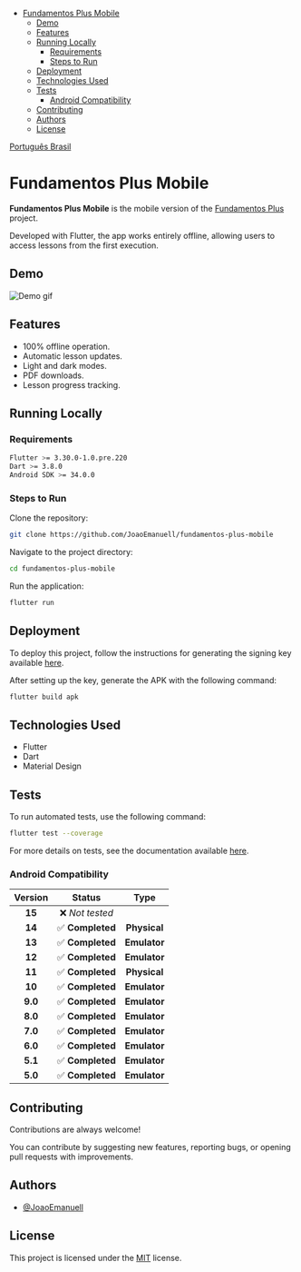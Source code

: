 - [Fundamentos Plus Mobile](#fundamentos-plus-mobile)
  - [Demo](#demo)
  - [Features](#features)
  - [Running Locally](#running-locally)
    - [Requirements](#requirements)
    - [Steps to Run](#steps-to-run)
  - [Deployment](#deployment)
  - [Technologies Used](#technologies-used)
  - [Tests](#tests)
    - [Android Compatibility](#android-compatibility)
  - [Contributing](#contributing)
  - [Authors](#authors)
  - [License](#license)

[Português Brasil](./README-pt_br.md)

# Fundamentos Plus Mobile

**Fundamentos Plus Mobile** is the mobile version of the [Fundamentos Plus](https://github.com/JoaoEmanuell/fundamentos-plus-web) project.

Developed with Flutter, the app works entirely offline, allowing users to access lessons from the first execution.

## Demo

![Demo gif](./docs/video.gif)

## Features

- 100% offline operation.
- Automatic lesson updates.
- Light and dark modes.
- PDF downloads.
- Lesson progress tracking.

## Running Locally

### Requirements

```bash
Flutter >= 3.30.0-1.0.pre.220
Dart >= 3.8.0
Android SDK >= 34.0.0
```

### Steps to Run

Clone the repository:

```bash
git clone https://github.com/JoaoEmanuell/fundamentos-plus-mobile
```

Navigate to the project directory:

```bash
cd fundamentos-plus-mobile
```

Run the application:

```bash
flutter run
```

## Deployment

To deploy this project, follow the instructions for generating the signing key available [here](https://docs.flutter.dev/deployment/android#create-an-upload-keystore).

After setting up the key, generate the APK with the following command:

```bash
flutter build apk
```

## Technologies Used

- Flutter
- Dart
- Material Design

## Tests

To run automated tests, use the following command:

```bash
flutter test --coverage
```

For more details on tests, see the documentation available [here](./docs/TESTS_DETAILS.md).

### Android Compatibility

Version | Status            | Type         
:--:    | :--:              | :--:         
**15**  | ❌ *Not tested*   |
**14**  | ✅ **Completed**  | **Physical**
**13**  | ✅ **Completed**  | **Emulator**
**12**  | ✅ **Completed**  | **Emulator**
**11**  | ✅ **Completed**  | **Physical**
**10**  | ✅ **Completed**  | **Emulator**
**9.0** | ✅ **Completed**  | **Emulator**
**8.0** | ✅ **Completed**  | **Emulator**
**7.0** | ✅ **Completed**  | **Emulator**
**6.0** | ✅ **Completed**  | **Emulator**
**5.1** | ✅ **Completed**  | **Emulator**
**5.0** | ✅ **Completed**  | **Emulator**

## Contributing

Contributions are always welcome! 

You can contribute by suggesting new features, reporting bugs, or opening pull requests with improvements.

## Authors

- [@JoaoEmanuell](https://www.github.com/JoaoEmanuell)

## License

This project is licensed under the [MIT](https://github.com/JoaoEmanuell/dmyrn/blob/master/LICENSE) license.
